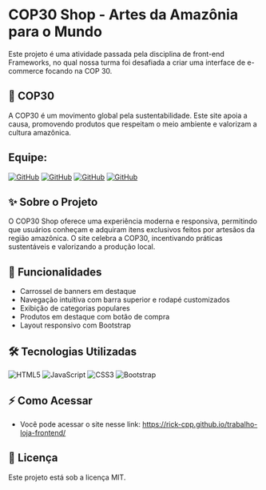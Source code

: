 # COP30 Shop - Artes da Amazônia para o Mundo

Este projeto é uma atividade passada pela disciplina de front-end Frameworks, no qual nossa turma foi desafiada a criar uma 
interface de e-commerce focando na COP 30.

## 🌱 COP30
A COP30 é um movimento global pela sustentabilidade. Este site apoia a causa, promovendo produtos que respeitam o meio ambiente e valorizam a cultura amazônica.

## Equipe:
[![GitHub](https://img.shields.io/badge/GitHub-Profile-181717?style=for-the-badge&logo=github)](https://github.com/Rick-cpp)
[![GitHub](https://img.shields.io/badge/GitHub-Profile-181717?style=for-the-badge&logo=github)](https://github.com/Andr3Dav1d)
[![GitHub](https://img.shields.io/badge/GitHub-Profile-181717?style=for-the-badge&logo=github)](https://github.com/danndz)
[![GitHub](https://img.shields.io/badge/GitHub-Profile-181717?style=for-the-badge&logo=github)](https://github.com/zuil95)

## ✨ Sobre o Projeto

O COP30 Shop oferece uma experiência moderna e responsiva, permitindo que usuários conheçam e adquiram itens exclusivos feitos por artesãos da região amazônica. O site celebra a COP30, incentivando práticas sustentáveis e valorizando a produção local.

## 🚀 Funcionalidades

- Carrossel de banners em destaque
- Navegação intuitiva com barra superior e rodapé customizados
- Exibição de categorias populares
- Produtos em destaque com botão de compra
- Layout responsivo com Bootstrap

## 🛠️ Tecnologias Utilizadas
![HTML5](https://img.shields.io/badge/HTML5-E34F26?style=flat&logo=html5&logoColor=white)
![JavaScript](https://img.shields.io/badge/JavaScript-F7DF1E?style=flat&logo=javascript&logoColor=black)
![CSS3](https://img.shields.io/badge/CSS-563d7c?&style=flat&logo=css3&logoColor=white)
![Bootstrap](https://img.shields.io/badge/Bootstrap-7952B3?style=flat&logo=bootstrap&logoColor=white)


## ⚡ Como Acessar
- Você pode acessar o site nesse link: https://rick-cpp.github.io/trabalho-loja-frontend/

## 📄 Licença
Este projeto está sob a licença MIT.
